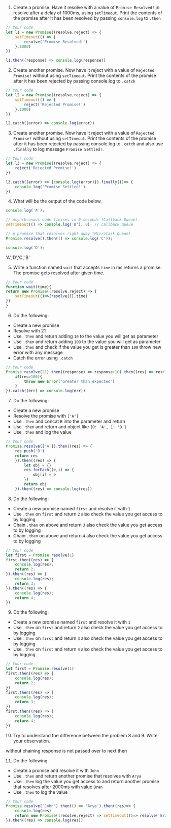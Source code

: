 1. Create a promise. Have it resolve with a value of `Promise Resolved!` in resolve after a delay of 1000ms, using `setTimeout`. Print the contents of the promise after it has been resolved by passing `console.log` to `.then`

```js
// Your code
let l1 = new Promise((resolve,reject) => {
    setTimeout(() => {
        resolve('Promise Resolved!')
    },1000)
})

l1.then((response) => console.log(response))
```

2. Create another promise. Now have it reject with a value of `Rejected Promise!` without using `setTimeout`. Print the contents of the promise after it has been rejected by passing console.log to `.catch`

```js
// Your code
let l2 = new Promise((resolve,reject) => {
    setTimeout(() => {
        reject('Rejected Promise!')
    },1000)
})

l2.catch((error) => console.log(error))
```

3. Create another promise. Now have it reject with a value of `Rejected Promise!` without using `setTimeout`. Print the contents of the promise after it has been rejected by passing console.log to `.catch` and also use `.finally` to log message `Promise Settled!`.

```js
// Your code
let l3 = new Promise((resolve,reject) => {
    reject('Rejected Promise!')
})

l3.catch((error) => {console.log(error)}).finally(()=> {
    console.log('Promise Settled!')
})
```

4. What will be the output of the code below.

```js
console.log('A');

// Asynchronous code finises in 0 seconds (Callback Queue)
setTimeout(() => console.log('B'), 0); // callback queue

// A promise that resolves right away (Microtask Queue)
Promise.resolve().then(() => console.log('C'));

console.log('D');
```
'A','D','C','B'

5. Write a function named `wait` that accepts `time` in ms returns a promise. The promise gets resolved after given time.

```js
// Your code
function wait(time){
return new Promise((resolve,reject) => {
    setTimeout(()=>{resolve()},time)
})
}
```

6. Do the following:

- Create a new promise
- Resolve with 21
- Use `.then` and return adding `10` to the value you will get as parameter
- Use `.then` and return adding `100` to the value you will get as parameter
- Use `.then` and check if the value you get is greater than `100` throw new error with any message
- Catch the error using `.catch`

```js
// Your code
Promise.resolve(21).then((response) => response+10).then((res) => res+100).then((res) => {
    if(res>100){
        throw new Error('Greater than expected')
    }
}).catch((err) => console.log(err))
```

7. Do the following:

- Create a new promise
- Resolve the promise with `['A']`
- Use `.then` and concat `B` into the parameter and return
- Use `.then` and return and object like `{0: 'A', 1: 'B'}`
- Use `.then` and log the value

```js
// Your code
Promise.resolve(['A']).then((res) => {
    res.push('B')
    return res
    }).then((res) => {
        let obj = {}
        res.forEach((e,i) => {
            obj[i] = e
        })
        return obj
    }).then((res) => console.log(res))
```

8. Do the following:

- Create a new promise named `first` and resolve it with `1`
- Use `.then` on `first` and return `2` also check the value you get access to by logging
- Chain `.then` on above and return `3` also check the value you get access to by logging
- Chain `.then` on above and return `4` also check the value you get access to by logging

```js
// Your code
let first = Promise.resolve(1)
first.then((res) => {
    console.log(res);
    return 2;
}).then((res) => {
    console.log(res);
    return 3;
}).then((res) => {
    console.log(res);
    return 4;
})
```

9. Do the following:

- Create a new promise named `first` and resolve it with `1`
- Use `.then` on `first` and return `2` also check the value you get access to by logging
- Use `.then` on `first` and return `3` also check the value you get access to by logging
- Use `.then` on `first` and return `4` also check the value you get access to by logging

```js
// Your code
let first = Promise.resolve(1)
first.then((res) => {
    console.log(res);
    return 2;
})
first.then((res) => {
    console.log(res);
    return 3;
})
first.then((res) => {
    console.log(res);
    return 4;
})
```

10. Try to understand the difference between the problem 8 and 9. Write your observation.

without chaining response is not passed over to next then

11. Do the following

- Create a promise and resolve it with `John`
- Use `.then` and return another promise that resolves with `Arya`
- Use `.then` log the value you get access to and return another promise that resolves after 2000ms with value `Bran`
- Use `.then` to log the value

```js
// Your code
Promise.resolve('John').then(() => 'Arya').then((res)=> {
    console.log(res)
    return new Promise((resolve,reject) => setTimeout(()=> resolve('Bran'),2000))
}).then((res) => console.log(res))
```
